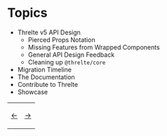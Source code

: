 # Topics

- Threlte v5 API Design
  - Pierced Props Notation
  - Missing Features from Wrapped Components
  - General API Design Feedback
  - Cleaning up `@threlte/core`
- Migration Timeline
- The Documentation
- Contribute to Threlte
- Showcase

<table>
<tr>
<td>

[←](00.md)

</td>
<td>

[→](02.md)

</td>
</tr>
</table>
